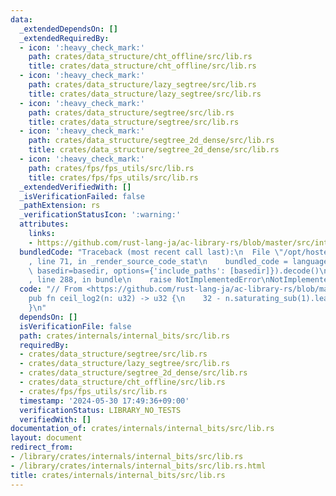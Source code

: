 ```yaml
---
data:
  _extendedDependsOn: []
  _extendedRequiredBy:
  - icon: ':heavy_check_mark:'
    path: crates/data_structure/cht_offline/src/lib.rs
    title: crates/data_structure/cht_offline/src/lib.rs
  - icon: ':heavy_check_mark:'
    path: crates/data_structure/lazy_segtree/src/lib.rs
    title: crates/data_structure/lazy_segtree/src/lib.rs
  - icon: ':heavy_check_mark:'
    path: crates/data_structure/segtree/src/lib.rs
    title: crates/data_structure/segtree/src/lib.rs
  - icon: ':heavy_check_mark:'
    path: crates/data_structure/segtree_2d_dense/src/lib.rs
    title: crates/data_structure/segtree_2d_dense/src/lib.rs
  - icon: ':heavy_check_mark:'
    path: crates/fps/fps_utils/src/lib.rs
    title: crates/fps/fps_utils/src/lib.rs
  _extendedVerifiedWith: []
  _isVerificationFailed: false
  _pathExtension: rs
  _verificationStatusIcon: ':warning:'
  attributes:
    links:
    - https://github.com/rust-lang-ja/ac-library-rs/blob/master/src/internal_bit.rs>
  bundledCode: "Traceback (most recent call last):\n  File \"/opt/hostedtoolcache/Python/3.10.15/x64/lib/python3.10/site-packages/onlinejudge_verify/documentation/build.py\"\
    , line 71, in _render_source_code_stat\n    bundled_code = language.bundle(stat.path,\
    \ basedir=basedir, options={'include_paths': [basedir]}).decode()\n  File \"/opt/hostedtoolcache/Python/3.10.15/x64/lib/python3.10/site-packages/onlinejudge_verify/languages/rust.py\"\
    , line 288, in bundle\n    raise NotImplementedError\nNotImplementedError\n"
  code: "// From <https://github.com/rust-lang-ja/ac-library-rs/blob/master/src/internal_bit.rs>\n\
    pub fn ceil_log2(n: u32) -> u32 {\n    32 - n.saturating_sub(1).leading_zeros()\n\
    }\n"
  dependsOn: []
  isVerificationFile: false
  path: crates/internals/internal_bits/src/lib.rs
  requiredBy:
  - crates/data_structure/segtree/src/lib.rs
  - crates/data_structure/lazy_segtree/src/lib.rs
  - crates/data_structure/segtree_2d_dense/src/lib.rs
  - crates/data_structure/cht_offline/src/lib.rs
  - crates/fps/fps_utils/src/lib.rs
  timestamp: '2024-05-30 17:49:36+09:00'
  verificationStatus: LIBRARY_NO_TESTS
  verifiedWith: []
documentation_of: crates/internals/internal_bits/src/lib.rs
layout: document
redirect_from:
- /library/crates/internals/internal_bits/src/lib.rs
- /library/crates/internals/internal_bits/src/lib.rs.html
title: crates/internals/internal_bits/src/lib.rs
---
```

